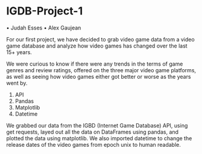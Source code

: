 # IGDB-Project-1

• Judah Esses
• Alex Gaujean

  For our first project, we have decided to grab video game data from a video game database and analyze how video games has changed over the last 15+ years. 
  
  We were curious to know if there were any trends in the terms of game genres and review ratings, offered on the three major video game platforms, as well as seeing how video games either got better or worse as the years went by. 

1. API
2. Pandas
3. Matplotlib
4. Datetime

  We grabbed our data from the IGBD (Internet Game Database) API, using get requests, layed out all the data on DataFrames using pandas, and plotted the data using matplotlib. We also imported datetime to change the release dates of the video games from epoch unix to human readable. 

